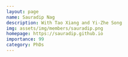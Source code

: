 ```yaml
---
layout: page
name: Sauradip Nag
description: With Tao Xiang and Yi-Zhe Song
img: assets/img/members/sauradip.png
homepage: https://sauradip.github.io
importance: 99
category: PhDs
---
```

